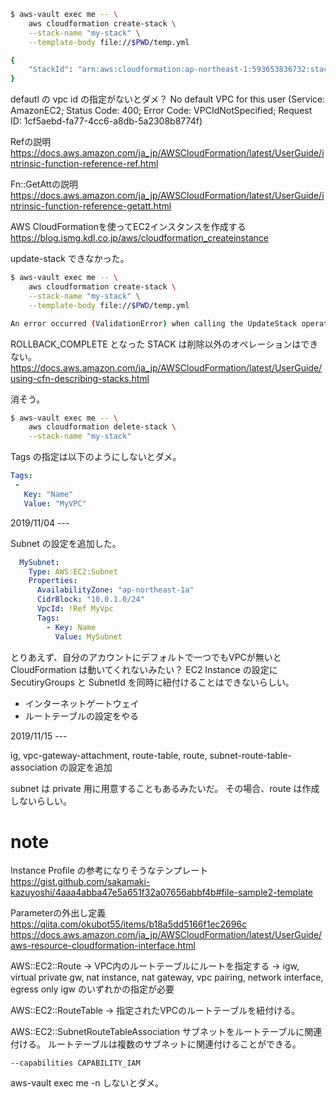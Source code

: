 ```sh
$ aws-vault exec me -- \
	aws cloudformation create-stack \
	--stack-name "my-stack" \
	--template-body file://$PWD/temp.yml

{
    "StackId": "arn:aws:cloudformation:ap-northeast-1:593653836732:stack/my-stack/89b14450-02ba-11ea-899b-06fcc76a2472"
}
```

defautl の vpc id の指定がないとダメ？
No default VPC for this user (Service: AmazonEC2; Status Code: 400; Error Code: VPCIdNotSpecified; Request ID: 1cf5aebd-fa77-4cc6-a8db-5a2308b8774f)

Refの説明
https://docs.aws.amazon.com/ja_jp/AWSCloudFormation/latest/UserGuide/intrinsic-function-reference-ref.html

Fn::GetAttの説明
https://docs.aws.amazon.com/ja_jp/AWSCloudFormation/latest/UserGuide/intrinsic-function-reference-getatt.html

AWS CloudFormationを使ってEC2インスタンスを作成する
https://blog.ismg.kdl.co.jp/aws/cloudformation_createinstance

update-stack できなかった。

```sh
$ aws-vault exec me -- \
	aws cloudformation create-stack \
	--stack-name "my-stack" \
	--template-body file://$PWD/temp.yml

An error occurred (ValidationError) when calling the UpdateStack operation: Stack:arn:aws:cloudformation:ap-northeast-1:593653836732:stack/my-stack/89b14450-02ba-11ea-899b-06fcc76a2472 is in ROLLBACK_COMPLETE state and can not be updated.
```

ROLLBACK_COMPLETE となった STACK は削除以外のオペレーションはできない。
https://docs.aws.amazon.com/ja_jp/AWSCloudFormation/latest/UserGuide/using-cfn-describing-stacks.html

消そう。

```sh
$ aws-vault exec me -- \
	aws cloudformation delete-stack \
	--stack-name "my-stack"
```

Tags の指定は以下のようにしないとダメ。

```yml
Tags: 
 - 
   Key: "Name"
   Value: "MyVPC"
```

2019/11/04 ---

Subnet の設定を追加した。

```yml
  MySubnet:
    Type: AWS:EC2:Subnet
    Properties:
      AvailabilityZone: "ap-northeast-1a"
      CidrBlock: "10.0.1.0/24" 
      VpcId: !Ref MyVpc
      Tags: 
        - Key: Name
          Value: MySubnet
```
	
とりあえず、自分のアカウントにデフォルトで一つでもVPCが無いと CloudFormation は動いてくれないみたい？
EC2 Instance の設定に SecutiryGroups と SubnetId を同時に紐付けることはできないらしい。

- インターネットゲートウェイ
- ルートテーブルの設定をやる

2019/11/15 ---

ig, vpc-gateway-attachment, route-table, route, subnet-route-table-association の設定を追加

subnet は private 用に用意することもあるみたいだ。
その場合、route は作成しないらしい。



# note

Instance Profile の参考になりそうなテンプレート
https://gist.github.com/sakamaki-kazuyoshi/4aaa4abba47e5a651f32a07656abbf4b#file-sample2-template

Parameterの外出し定義
https://qiita.com/okubot55/items/b18a5dd5166f1ec2696c
https://docs.aws.amazon.com/ja_jp/AWSCloudFormation/latest/UserGuide/aws-resource-cloudformation-interface.html

AWS::EC2::Route
-> VPC内のルートテーブルにルートを指定する
-> igw, virtual private gw, nat instance, nat gateway, vpc pairing, network interface, egress only igw のいずれかの指定が必要

AWS::EC2::RouteTable
-> 指定されたVPCのルートテーブルを紐付ける。

AWS::EC2::SubnetRouteTableAssociation
サブネットをルートテーブルに関連付ける。
ルートテーブルは複数のサブネットに関連付けることができる。

`--capabilities CAPABILITY_IAM`

aws-vault exec me -n しないとダメ。
